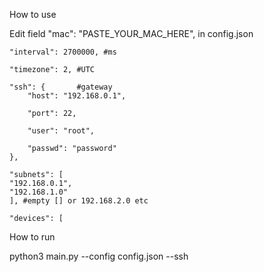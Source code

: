How to use

Edit field "mac": "PASTE_YOUR_MAC_HERE", in config.json

    "interval": 2700000, #ms

    "timezone": 2, #UTC
    
    "ssh": {       #gateway
        "host": "192.168.0.1",
 
        "port": 22,
     
        "user": "root",
        
        "passwd": "password"
    },
    
    "subnets": [
    "192.168.0.1",
    "192.168.1.0"
    ], #empty [] or 192.168.2.0 etc
    
    "devices": [

How to run

python3 main.py --config config.json --ssh
